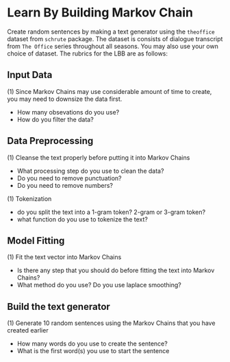 # Learn By Building Markov Chain

Create random sentences by making a text generator using the `theoffice` dataset from `schrute` package. The dataset is consists of dialogue transcript from `The Office` series throughout all seasons. You may also use your own choice of dataset. The rubrics for the LBB are as follows:

## Input Data

(1) Since Markov Chains may use considerable amount of time to create, you may need to downsize the data first. 

  - How many obsevations do you use?
  - How do you filter the data?

## Data Preprocessing

(1) Cleanse the text properly before putting it into Markov Chains

  - What processing step do you use to clean the data?
  - Do you need to remove punctuation?
  - Do you need to remove numbers?

(1) Tokenization

  - do you split the text into a 1-gram token? 2-gram or 3-gram token?
  - what function do you use to tokenize the text?

## Model Fitting

(1) Fit the text vector into Markov Chains

  - Is there any step that you should do before fitting the text into Markov Chains?
  - What method do you use? Do you use laplace smoothing?
  
## Build the text generator

(1) Generate 10 random sentences using the Markov Chains that you have created earlier

  - How many words do you use to create the sentence?
  - What is the first word(s) you use to start the sentence

